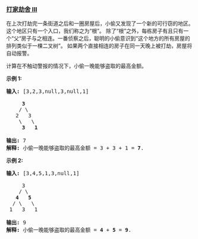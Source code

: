 ### [打家劫舍 III](https://leetcode-cn.com/problems/house-robber-iii)

<p>在上次打劫完一条街道之后和一圈房屋后，小偷又发现了一个新的可行窃的地区。这个地区只有一个入口，我们称之为&ldquo;根&rdquo;。 除了&ldquo;根&rdquo;之外，每栋房子有且只有一个&ldquo;父&ldquo;房子与之相连。一番侦察之后，聪明的小偷意识到&ldquo;这个地方的所有房屋的排列类似于一棵二叉树&rdquo;。 如果两个直接相连的房子在同一天晚上被打劫，房屋将自动报警。</p>

<p>计算在不触动警报的情况下，小偷一晚能够盗取的最高金额。</p>

<p><strong>示例 1:</strong></p>

<pre><strong>输入: </strong>[3,2,3,null,3,null,1]

     <strong>3</strong>
    / \
   2   3
    \   \ 
     <strong>3</strong>   <strong>1</strong>

<strong>输出:</strong> 7 
<strong>解释:</strong>&nbsp;小偷一晚能够盗取的最高金额 = 3 + 3 + 1 = <strong>7</strong>.</pre>

<p><strong>示例 2:</strong></p>

<pre><strong>输入: </strong>[3,4,5,1,3,null,1]

&nbsp;    3
    / \
   <strong>4</strong>   <strong>5</strong>
  / \   \ 
 1   3   1

<strong>输出:</strong> 9
<strong>解释:</strong>&nbsp;小偷一晚能够盗取的最高金额&nbsp;= <strong>4</strong> + <strong>5</strong> = <strong>9</strong>.
</pre>
